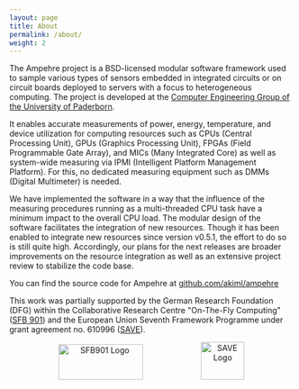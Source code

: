 ```yaml
---
layout: page
title: About
permalink: /about/
weight: 2
---
```


The Ampehre project is a BSD-licensed modular software framework used to sample various types of sensors embedded in integrated circuits or on circuit boards
deployed to servers with a focus to heterogeneous computing. The project is developed at the [Computer Engineering Group of the University of Paderborn](https://cs.uni-paderborn.de/ceg/).

It enables accurate measurements of power, energy, temperature, and device utilization for computing resources such as CPUs (Central Processing Unit),
GPUs (Graphics Processing Unit), FPGAs (Field Programmable Gate Array), and MICs (Many Integrated Core) as well as system-wide measuring via IPMI (Intelligent Platform Management Platform).
For this, no dedicated measuring equipment such as DMMs (Digital Multimeter) is needed.

We have implemented the software in a way that the influence of the measuring procedures running as a multi-threaded CPU task have a minimum impact to the overall CPU load.
The modular design of the software facilitates the integration of new resources.
Though it has been enabled to integrate new resources since version v0.5.1, the effort to do so is still quite high.
Accordingly, our plans for the next releases are broader improvements on the resource integration as well as an extensive project review to stabilize the code base.

You can find the source code for Ampehre at [github.com/akiml/ampehre](https://github.com/akiml/ampehre)

This work was partially supported by the German Research Foundation (DFG) within the Collaborative Research Centre "On-The-Fly Computing" ([SFB 901](http://sfb901.uni-paderborn.de)) and the European Union Seventh Framework Programme under grant agreement no. 610996 ([SAVE](http://www.fp7-save.eu)).

<center>
<a href="http://sfb901.uni-paderborn.de"><img src="{{ site.baseurl }}/assets/sfb901_logo.png" alt="SFB901 Logo" width="150" height="63" hspace="50"></a>
<a href="http://www.fp7-save.eu"><img src="{{ site.baseurl }}/assets/save_logo.png" alt="SAVE Logo" width="77" height="67" hspace="50"></a>
</center>
